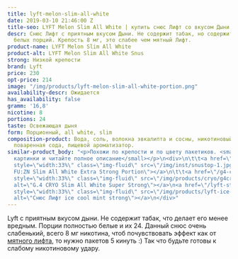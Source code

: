 ```yaml
---
title: lyft-melon-slim-all-white
date: 2019-03-10 21:46:00 Z
title-seo: LYFT Melon Slim All White | купить снюс Лифт со вкусом Дыни
descr: Снюс Лифт с приятным вкусом Дыни. Не содержит табак, но содержит никотин. 24
  белых порций. Крепость 8 мг, это слабее чем мятный Лифт.
product-name: LYFT Melon Slim All White
product-alt: LYFT Melon Slim All White Snus
strong: Низкой крепости
brand: Lyft
price: 230
opt-price: 214
image: "/img/products/lyft-melon-slim-all-white-portion.png"
availability-descr: Ожидается
has_availability: false
gramm: '16,8'
nicotine: 8
portions: 24
taste: Освежающая дыня
form: Порционный, all white, slim
composition-product: Вода, соль, волокна эвкалипта и сосны, никотиновый экстракт,
  поваренная сода, пищевой ароматизатор.
similar-product_body: "<p>Похожи по крепости и по цвету пакетиков. <small>Жмите на
  картинки и читайте полное описание</small></p>\n<div>\n\t\t<a href=\"/general-g4-slim-apple-white\"><img
  style=\"width:33%\" class=\"img-fluid\" src=\"/img/inst/snustop-1.jpg\" alt=\"G.4
  FU:ZN Slim All White Extra Strong Portion\"></a>\n\t\t<a href=\"/g4-cryo-slim-all-white-super-strong\"><img
  style=\"width:33%\" class=\"img-fluid\" src=\"/img/products/cryo/g4cryo-snus.jpg\"
  alt=\"G.4 CRYO Slim All White Super Strong\"></a>\n<a href=\"/lyft-strong-ice-cool-mint-slim-all-white\"><img
  style=\"width:33%\" class=\"img-fluid\" src=\"/img/products/lyft-ice-cool-mint/lyft-ice-cool-mint.JPG\"
  alt=\"Снюс Лифт ice cool mint strong\"></a>\n</div>"
---
```


Lyft с приятным вкусом дыни. Не содержит табак, что делает его менее вредным. Порции полностью белые и их 24.
Данный снюс очень слабенький, всего 8 мг никотина, чтоб почувствовать эффект как от [мятного лифта](/lyft-strong-ice-cool-mint-slim-all-white), то нужно пакетов 5 кинуть :) Так что будьте готовы к слабому никотиновому удару.